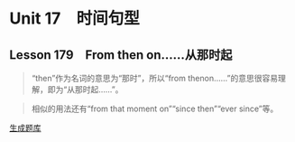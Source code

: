 ﻿ # Unit 17　时间句型
 ## Lesson 179　From then on……从那时起
 
> “then”作为名词的意思为“那时”，所以“from thenon……”的意思很容易理解，即为“从那时起……”。

> 相似的用法还有“from that moment on”“since then”“ever since”等。


 [生成题库](./sentence/f179.json)